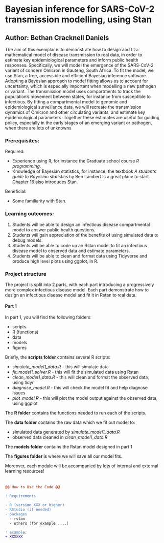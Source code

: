 # Bayesian inference for SARS-CoV-2 transmission modelling, using Stan

## Author: Bethan Cracknell Daniels

The aim of this exemplar is to demonstrate how to design and fit a mathematical model of disease transmission to real data, in order to estimate key epidemiological parameters and inform public health responses. Specifically, we will model the emergence of the SARS-CoV-2 variant of concern Omicron in Gauteng, South Africa. To fit the model, we use Stan, a free, accessible and efficient Bayesian inference software. Adopting a Bayesian approach to model fitting allows us to account for uncertainty, which is especially important when modelling a new pathogen or variant. The transmission model uses compartments to track the population’s movement between states, for instance from susceptible to infectious. By fitting a compartmental model to genomic and epidemiological surveillance data, we will recreate the transmission dynamics of Omicron and other circulating variants, and estimate key epidemiological parameters. Together these estimates are useful for guiding policy, especially in the early stages of an emerging variant or pathogen, when there are lots of unknowns

### Prerequisites:

Required:
- Experience using R, for instance the Graduate school course *R programming*.
- Knowledge of Bayesian statistics, for instance, the textbook *A students guide to Bayesian statistics* by Ben Lambert is a great place to start. Chapter 16 also introduces Stan. 

Beneficial:
- Some familiarity with Stan. 

### Learning outcomes:

1.	Students will be able to design an infectious disease compartmental model to answer public health questions. 
2.	Students will gain appreciation of the benefits of using simulated data to debug models.  
3.	Students will be able to code up an Rstan model to fit an infectious disease model to observed data and estimate parameters.
4.	Students will be able to clean and format data using Tidyverse and produce high level plots using ggplot, in R. 

### Project structure 

The project is split into 2 parts, with each part introducing a progressively more complex infectious disease model. Each part demonstrate how to design an infectious disease model and fit it in Rstan to real data. 

#### Part 1 

In part 1, you will find the following folders: 

- scripts
- R (functions)
- data
- models
- figures 


Briefly, the **scripts folder** contains several R scripts:
 
- *simulate_model1_data.R* - this will simulate data
- *fit_model1_solver.R* - this will fit the simulated data using Rstan 
- *clean_model1_data.R* - this will clean and format the observed data, using tidyr
- *diagnose_model.R*  - this will check the model fit and help diagnose issues 
- *plot_model.R* - this will plot the model output against the observed data, using ggplot

The **R folder** contains the functions needed to run each of the scripts. 

The **data folder** contains the raw data which we fit out model to:

- simulated data generated by *simulate_model1_data.R*
- observed data cleaned in *clean_model1_data.R*

The **models folder** contains the Rstan model designed in part 1 

The **figures folder** is where we will save all our model fits. 

Moreover, each module will be accompanied  by lots of internal and external learning resources! 

##### 

```diff 

@@ How to Use the Code @@

! Requirements

- R (version XXX or higher)
- RStudio (if needed)
- packages
  - rstan
  - others (for example ....)

! example:
+ XXXXXX
```
